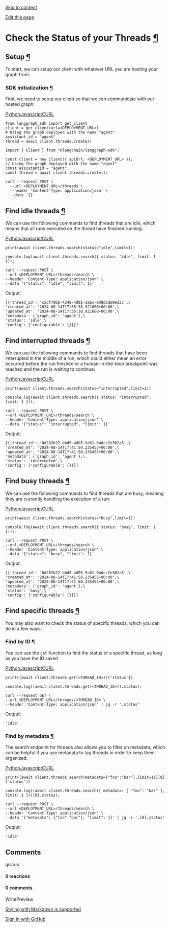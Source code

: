 [Skip to content](https://langchain-ai.github.io/langgraph/cloud/how-tos/check_thread_status/#check-the-status-of-your-threads)

[Edit this page](https://github.com/langchain-ai/langgraph/edit/main/docs/docs/cloud/how-tos/check_thread_status.md "Edit this page")

# Check the Status of your Threads [¶](https://langchain-ai.github.io/langgraph/cloud/how-tos/check_thread_status/\#check-the-status-of-your-threads "Permanent link")

## Setup [¶](https://langchain-ai.github.io/langgraph/cloud/how-tos/check_thread_status/\#setup "Permanent link")

To start, we can setup our client with whatever URL you are hosting your graph from:

### SDK initialization [¶](https://langchain-ai.github.io/langgraph/cloud/how-tos/check_thread_status/\#sdk-initialization "Permanent link")

First, we need to setup our client so that we can communicate with our hosted graph:

[Python](https://langchain-ai.github.io/langgraph/cloud/how-tos/check_thread_status/#__tabbed_1_1)[Javascript](https://langchain-ai.github.io/langgraph/cloud/how-tos/check_thread_status/#__tabbed_1_2)[CURL](https://langchain-ai.github.io/langgraph/cloud/how-tos/check_thread_status/#__tabbed_1_3)

```md-code__content
from langgraph_sdk import get_client
client = get_client(url=<DEPLOYMENT_URL>)
# Using the graph deployed with the name "agent"
assistant_id = "agent"
thread = await client.threads.create()

```

```md-code__content
import { Client } from "@langchain/langgraph-sdk";

const client = new Client({ apiUrl: <DEPLOYMENT_URL> });
// Using the graph deployed with the name "agent"
const assistantId = "agent";
const thread = await client.threads.create();

```

```md-code__content
curl --request POST \
  --url <DEPLOYMENT_URL>/threads \
  --header 'Content-Type: application/json' \
  --data '{}'

```

## Find idle threads [¶](https://langchain-ai.github.io/langgraph/cloud/how-tos/check_thread_status/\#find-idle-threads "Permanent link")

We can use the following commands to find threads that are idle, which means that all runs executed on the thread have finished running:

[Python](https://langchain-ai.github.io/langgraph/cloud/how-tos/check_thread_status/#__tabbed_2_1)[Javascript](https://langchain-ai.github.io/langgraph/cloud/how-tos/check_thread_status/#__tabbed_2_2)[CURL](https://langchain-ai.github.io/langgraph/cloud/how-tos/check_thread_status/#__tabbed_2_3)

```md-code__content
print(await client.threads.search(status="idle",limit=1))

```

```md-code__content
console.log(await client.threads.search({ status: "idle", limit: 1 }));

```

```md-code__content
curl --request POST \
--url <DEPLOYMENT_URL>/threads/search \
--header 'Content-Type: application/json' \
--data '{"status": "idle", "limit": 1}'

```

Output:

```
[{'thread_id': 'cacf79bb-4248-4d01-aabc-938dbd60ed2c',\
'created_at': '2024-08-14T17:36:38.921660+00:00',\
'updated_at': '2024-08-14T17:36:38.921660+00:00',\
'metadata': {'graph_id': 'agent'},\
'status': 'idle',\
'config': {'configurable': {}}}]

```

## Find interrupted threads [¶](https://langchain-ai.github.io/langgraph/cloud/how-tos/check_thread_status/\#find-interrupted-threads "Permanent link")

We can use the following commands to find threads that have been interrupted in the middle of a run, which could either mean an error occurred before the run finished or a human-in-the-loop breakpoint was reached and the run is waiting to continue:

[Python](https://langchain-ai.github.io/langgraph/cloud/how-tos/check_thread_status/#__tabbed_3_1)[Javascript](https://langchain-ai.github.io/langgraph/cloud/how-tos/check_thread_status/#__tabbed_3_2)[CURL](https://langchain-ai.github.io/langgraph/cloud/how-tos/check_thread_status/#__tabbed_3_3)

```md-code__content
print(await client.threads.search(status="interrupted",limit=1))

```

```md-code__content
console.log(await client.threads.search({ status: "interrupted", limit: 1 }));

```

```md-code__content
curl --request POST \
--url <DEPLOYMENT_URL>/threads/search \
--header 'Content-Type: application/json' \
--data '{"status": "interrupted", "limit": 1}'

```

Output:

```
[{'thread_id': '0d282b22-bbd5-4d95-9c61-04dcc2e302a5',\
'created_at': '2024-08-14T17:41:50.235455+00:00',\
'updated_at': '2024-08-14T17:41:50.235455+00:00',\
'metadata': {'graph_id': 'agent'},\
'status': 'interrupted',\
'config': {'configurable': {}}}]

```

## Find busy threads [¶](https://langchain-ai.github.io/langgraph/cloud/how-tos/check_thread_status/\#find-busy-threads "Permanent link")

We can use the following commands to find threads that are busy, meaning they are currently handling the execution of a run:

[Python](https://langchain-ai.github.io/langgraph/cloud/how-tos/check_thread_status/#__tabbed_4_1)[Javascript](https://langchain-ai.github.io/langgraph/cloud/how-tos/check_thread_status/#__tabbed_4_2)[CURL](https://langchain-ai.github.io/langgraph/cloud/how-tos/check_thread_status/#__tabbed_4_3)

```md-code__content
print(await client.threads.search(status="busy",limit=1))

```

```md-code__content
console.log(await client.threads.search({ status: "busy", limit: 1 }));

```

```md-code__content
curl --request POST \
--url <DEPLOYMENT_URL>/threads/search \
--header 'Content-Type: application/json' \
--data '{"status": "busy", "limit": 1}'

```

Output:

```
[{'thread_id': '0d282b22-bbd5-4d95-9c61-04dcc2e302a5',\
'created_at': '2024-08-14T17:41:50.235455+00:00',\
'updated_at': '2024-08-14T17:41:50.235455+00:00',\
'metadata': {'graph_id': 'agent'},\
'status': 'busy',\
'config': {'configurable': {}}}]

```

## Find specific threads [¶](https://langchain-ai.github.io/langgraph/cloud/how-tos/check_thread_status/\#find-specific-threads "Permanent link")

You may also want to check the status of specific threads, which you can do in a few ways:

### Find by ID [¶](https://langchain-ai.github.io/langgraph/cloud/how-tos/check_thread_status/\#find-by-id "Permanent link")

You can use the `get` function to find the status of a specific thread, as long as you have the ID saved

[Python](https://langchain-ai.github.io/langgraph/cloud/how-tos/check_thread_status/#__tabbed_5_1)[Javascript](https://langchain-ai.github.io/langgraph/cloud/how-tos/check_thread_status/#__tabbed_5_2)[CURL](https://langchain-ai.github.io/langgraph/cloud/how-tos/check_thread_status/#__tabbed_5_3)

```md-code__content
print((await client.threads.get(<THREAD_ID>))['status'])

```

```md-code__content
console.log((await client.threads.get(<THREAD_ID>)).status);

```

```md-code__content
curl --request GET \
--url <DEPLOYMENT_URL>/threads/<THREAD_ID> \
--header 'Content-Type: application/json' | jq -r '.status'

```

Output:

```
'idle'

```

### Find by metadata [¶](https://langchain-ai.github.io/langgraph/cloud/how-tos/check_thread_status/\#find-by-metadata "Permanent link")

The search endpoint for threads also allows you to filter on metadata, which can be helpful if you use metadata to tag threads in order to keep them organized:

[Python](https://langchain-ai.github.io/langgraph/cloud/how-tos/check_thread_status/#__tabbed_6_1)[Javascript](https://langchain-ai.github.io/langgraph/cloud/how-tos/check_thread_status/#__tabbed_6_2)[CURL](https://langchain-ai.github.io/langgraph/cloud/how-tos/check_thread_status/#__tabbed_6_3)

```md-code__content
print((await client.threads.search(metadata={"foo":"bar"},limit=1))[0]['status'])

```

```md-code__content
console.log((await client.threads.search({ metadata: { "foo": "bar" }, limit: 1 }))[0].status);

```

```md-code__content
curl --request POST \
--url <DEPLOYMENT_URL>/threads/search \
--header 'Content-Type: application/json' \
--data '{"metadata": {"foo":"bar"}, "limit": 1}' | jq -r '.[0].status'

```

Output:

```
'idle'

```

## Comments

giscus

#### 0 reactions

#### 0 comments

WritePreview

[Styling with Markdown is supported](https://guides.github.com/features/mastering-markdown/ "Styling with Markdown is supported")

[Sign in with GitHub](https://giscus.app/api/oauth/authorize?redirect_uri=https%3A%2F%2Flangchain-ai.github.io%2Flanggraph%2Fcloud%2Fhow-tos%2Fcheck_thread_status%2F)